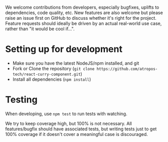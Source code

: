 We welcome contributions from developers, especially bugfixes, uplifts to dependencies, code quality, etc. New features are also welcome but please raise an issue first on GitHub to discuss whether it's right for the project. Feature requests should ideally be driven by an actual real-world use case, rather than "it would be cool if&hellip;".

# Setting up for development
 * Make sure you have the latest NodeJS/npm installed, and git
 * Fork or Clone the repository (`git clone https://github.com/atropos-tech/react-curry-component.git`)
 * Install all dependencies (`npm install`)

# Testing
When developing, use `npm test` to run tests with watching.

We try to keep coverage high, but 100% is not necessary. All features/bugfix should have associated tests, but writing tests just to get 100% coverage if it doesn't cover a meaningful case is discouraged.

